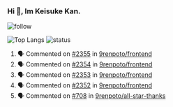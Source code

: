 ### Hi 👋, Im Keisuke Kan.

<!--
**9renpoto/9renpoto** is a ✨ _special_ ✨ repository because its `README.md` (this file) appears on your GitHub profile.

Here are some ideas to get you started:

- 🔭 I’m currently working on ...
- 🌱 I’m currently learning ...
- 👯 I’m looking to collaborate on ...
- 🤔 I’m looking for help with ...
- 💬 Ask me about ...
- 📫 How to reach me: ...
- 😄 Pronouns: ...
- ⚡ Fun fact: ...
-->

![follow](https://img.shields.io/github/followers/9renpoto?label=Follow&style=social)

![Top Langs](https://github-readme-stats.vercel.app/api/top-langs/?username=9renpoto&hide=html&layout=compact)
![status](https://github-readme-stats.vercel.app/api?username=9renpoto&show_icons=true&count_private=true&hide=issues,contribs)

<!--START_SECTION:activity-->
1. 🗣 Commented on [#2355](https://github.com/9renpoto/frontend/issues/2355) in [9renpoto/frontend](https://github.com/9renpoto/frontend)
2. 🗣 Commented on [#2354](https://github.com/9renpoto/frontend/issues/2354) in [9renpoto/frontend](https://github.com/9renpoto/frontend)
3. 🗣 Commented on [#2353](https://github.com/9renpoto/frontend/issues/2353) in [9renpoto/frontend](https://github.com/9renpoto/frontend)
4. 🗣 Commented on [#2352](https://github.com/9renpoto/frontend/issues/2352) in [9renpoto/frontend](https://github.com/9renpoto/frontend)
5. 🗣 Commented on [#708](https://github.com/9renpoto/all-star-thanks/issues/708) in [9renpoto/all-star-thanks](https://github.com/9renpoto/all-star-thanks)
<!--END_SECTION:activity-->

